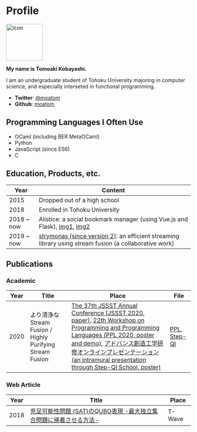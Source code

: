 # Profile

<img src="https://moatom.github.io/profile/static/icon.png" alt="icon" width="100px" />

**My name is Tomoaki Kobayashi.**

I am an undergraduate student of Tohoku University majoring in computer science, and especially interseted in functional programming.


- **Twitter**: [@moatom](https://twitter.com/moatom)
- **Github**: [moatom](https://github.com/moatom)


## Programming Languages I Often Use
- OCaml (including BER MetaOCaml)
- Python
- JavaScript (since ES6)
- C
  

##  Education, Products, etc.
Year| Content
-|-
2015 | Dropped out of a high school
2018 | Enrolled in Tohoku University
2018 ~ now | Alistice: a social bookmark manager (using Vue.js and Flask), [img1](static/alistice/1.png), [img2](static/alistice/2.png)
2019 ~ now | [strymonas (since version 2)](https://strymonas.github.io/): an efficient streaming library using stream fusion (a collaborative work)



## Publications
### Academic
Year|Title|Place|File
-|-|-|-
2020|より清浄なStream Fusion / Highly Purifying Stream Fusion |[The 37th JSSST Annual Conference (JSSST 2020, paper)](https://jssst2020.wordpress.com/), [22th Workshop on Programming and Programming Languages (PPL 2020, poster and demo)](https://jssst-ppl.org/workshop/2020/), [アドバンス創造工学研修オンラインプレゼンテーション(an intramural presentation through Step-QI School, poster)](https://www.ecei.tohoku.ac.jp/stepQI/about/docs/20-3%E5%AE%9F%E7%B8%BE%E3%83%AA%E3%82%B9%E3%83%88%28%E5%AD%A6%E5%A4%96%E7%94%A8%EF%BC%89.pdf) | [PPL](static/ppl2020.pdf), [Step-QI](static/02_住井研_小林.pdf)


### Web Article
Year|Title|Place
-|-|-
2018|[充足可能性問題 (SAT)のQUBO表現 -最大独立集合問題に帰着させる方法-](https://qard.is.tohoku.ac.jp/T-Wave/?p=651)|T-Wave

<br/>
<br/>